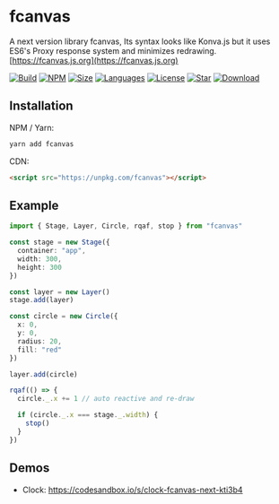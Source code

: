 # fcanvas

A next version library fcanvas, Its syntax looks like Konva.js but it uses ES6's Proxy response system and minimizes redrawing.
[https://fcanvas.js.org](https://fcanvas.js.org)

[![Build](https://github.com/tachibana-shin/fcanvas-next/actions/workflows/docs.yml/badge.svg)](https://github.com/tachibana-shin/fcanvas-next/actions/workflows/docs.yml)
[![NPM](https://badge.fury.io/js/fcanvas.svg)](http://badge.fury.io/js/fcanvas)
[![Size](https://img.shields.io/bundlephobia/minzip/fcanvas/latest)](https://npmjs.org/package/fcanvas)
[![Languages](https://img.shields.io/github/languages/top/tachibana-shin/fcanvas)](https://npmjs.org/package/fcanvas)
[![License](https://img.shields.io/npm/l/fcanvas)](https://npmjs.org/package/fcanvas)
[![Star](https://img.shields.io/github/stars/tachibana-shin/fcanvas)](https://github.com/tachibana-shin/fcanvas/stargazers)
[![Download](https://img.shields.io/npm/dm/fcanvas)](https://npmjs.org/package/fcanvas)

## Installation

NPM / Yarn:

```bash
yarn add fcanvas
```

CDN:

```html
<script src="https://unpkg.com/fcanvas"></script>
```

## Example

```ts
import { Stage, Layer, Circle, rqaf, stop } from "fcanvas"

const stage = new Stage({
  container: "app",
  width: 300,
  height: 300
})

const layer = new Layer()
stage.add(layer)

const cỉrcle = new Circle({
  x: 0,
  y: 0,
  radius: 20,
  fill: "red"
})

layer.add(circle)

rqaf(() => {
  circle._.x += 1 // auto reactive and re-draw

  if (circle._.x === stage._.width) {
    stop()
  }
})
```

## Demos

- Clock: https://codesandbox.io/s/clock-fcanvas-next-kti3b4
